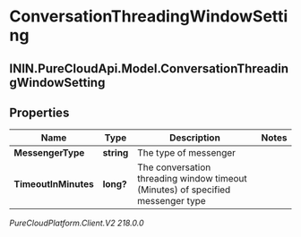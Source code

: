 # ConversationThreadingWindowSetting

## ININ.PureCloudApi.Model.ConversationThreadingWindowSetting

## Properties

|Name | Type | Description | Notes|
|------------ | ------------- | ------------- | -------------|
| **MessengerType** | **string** | The type of messenger | |
| **TimeoutInMinutes** | **long?** | The conversation threading window timeout (Minutes) of specified messenger type | |



_PureCloudPlatform.Client.V2 218.0.0_

